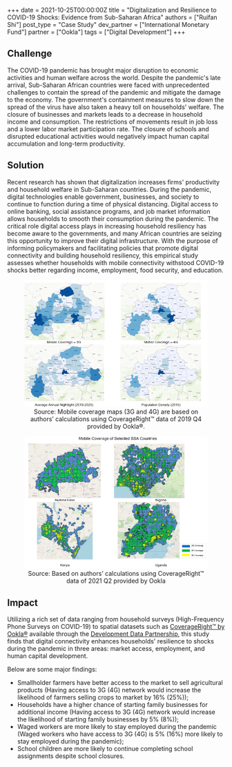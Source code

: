 +++
date = 2021-10-25T00:00:00Z
title = "Digitalization and Resilience to COVID-19 Shocks: Evidence from Sub-Saharan Africa"
authors = ["Ruifan Shi"]
post_type = "Case Study"
dev_partner = ["International Monetary Fund"]
partner = ["Ookla"]
tags = ["Digital Development"]
+++

## Challenge

The COVID-19 pandemic has brought major disruption to economic activities and human welfare across the world. Despite the pandemic's late arrival, Sub-Saharan African countries were faced with unprecedented challenges to contain the spread of the pandemic and mitigate the damage to the economy. The government's containment measures to slow down the spread of the virus have also taken a heavy toll on households' welfare. The closure of businesses and markets leads to a decrease in household income and consumption. The restrictions of movements result in job loss and a lower labor market participation rate. The closure of schools and disrupted educational activities would negatively impact human capital accumulation and long-term productivity.

## Solution

Recent research has shown that digitalization increases firms' productivity and household welfare in Sub-Saharan countries. During the pandemic, digital technologies enable government, businesses, and society to continue to function during a time of physical distancing. Digital access to online banking, social assistance programs, and job market information allows households to smooth their consumption during the pandemic. The critical role digital access plays in increasing household resiliency has become aware to the governments, and many African countries are seizing this opportunity to improve their digital infrastructure.
With the purpose of informing policymakers and facilitating policies that promote digital connectivity and building household resiliency, this empirical study assesses whether households with mobile connectivity withstood COVID-19 shocks better regarding income, employment, food security, and education.

<figure style="text-align: center;">
    <img src="digitalization_SSA_1.PNG">
    <figcaption> Source: Mobile coverage maps (3G and 4G) are based on authors’ calculations using CoverageRight™ data of 2019 Q4 provided by Ookla®.</figcaption>
</figure>

<figure style="text-align: center;">
    <img src="digitalization_SSA_2.PNG">
    <figcaption> Source: Based on authors’ calculations using CoverageRight™ data of 2021 Q2 provided by Ookla</figcaption>
</figure>


## Impact

Utilizing a rich set of data ranging from household surveys (High-Frequency Phone Surveys on COVID-19) to spatial datasets such as [CoverageRight™ by Ookla®](https://www.ookla.com/ookla-for-good)
available through the [Development Data Partnership](https://datapartnership.org), this study finds that digital connectivity enhances households' resilience to shocks during the pandemic in three areas: market access, employment, and human capital development.

Below are some major findings:

- Smallholder farmers have better access to the market to sell agricultural products (Having access to 3G (4G) network would increase the likelihood of farmers selling crops to market by 16% (25%));
- Households have a higher chance of starting family businesses for additional income (Having access to 3G (4G) network would increase the likelihood of starting family businesses by 5% (8%));
- Waged workers are more likely to stay employed during the pandemic (Waged workers who have access to 3G (4G) is 5% (16%) more likely to stay employed during the pandemic);
- School children are more likely to continue completing school assignments despite school closures.
